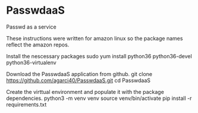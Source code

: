 # PasswdaaS
Passwd as a service

These instructions were written for amazon linux so the package names reflect the amazon repos.

Install the nescessary packages
sudo yum install python36 python36-devel python36-virtualenv

Download the PasswdaaS application from github.
git clone https://github.com/agarci40/PasswdaaS.git
cd PasswdaaS

Create the virttual environment and populate it with the package dependencies.
python3 -m venv venv
source venv/bin/activate
pip install -r requirements.txt
